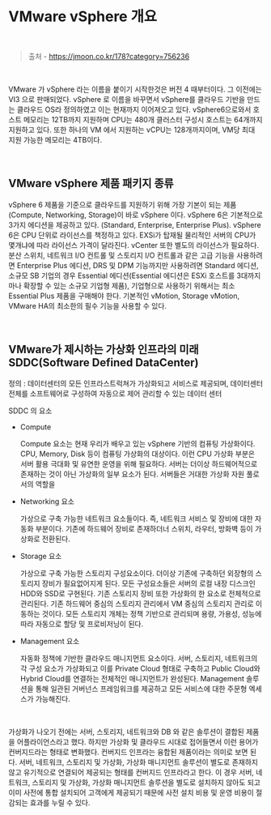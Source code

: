 # VMware vSphere 개요

<br/>

> 출처 - https://jmoon.co.kr/178?category=756236

<br/>

VMware 가 vSphere 라는 이름을 붙이기 시작한것은 버전 4 때부터이다. 그 이전에는 VI3 으로 판매되었다.
vSphere 로 이름을 바꾸면서 vSphere를 클라우드 기반을 만드는 클라우드 OS라 정의하였고 이는 현재까지 이어져오고 있다.
vSphere6으로와서 호스트 메모리는 12TB까지 지원하며 CPU는 480개 클러스터 구성시 호스트는 64개까지 지원하고 있다.
또한 하나의 VM 에서 지원하는 vCPU는 128개까지이며, VM당 최대 지원 가능한 메모리는 4TB이다.

<br/>

## VMware vSphere 제품 패키지 종류

vSphere 6 제품을 기준으로 클라우드를 지원하기 위해 가장 기본이 되는 제품(Compute, Networking, Storage)이 바로 vSphere 이다.
vSphere 6은 기본적으로 3가지 에디션을 제공하고 있다. (Standard, Enterprise, Enterprise Plus).
vSphere 6은 CPU 단위로 라이선스를 책정하고 있다. EXSi가 탑재될 물리적인 서버의 CPU가 몇개냐에 따라 라이선스 가격이 달라진다.
vCenter 또한 별도의 라이선스가 필요하다.
분산 스위치, 네트워크 I/O 컨트롤 및 스토리지 I/O 컨트롤과 같은 고급 기능을 사용하려면 Enterprise Plus 에디션, DRS 및 DPM 기능까지만 사용하려면 Standard 에디션, 소규모 SB 기업의 경우 Essential 에디션(Essential 에디션은 ESXi 호스트를 3대까지마나 확장할 수 있는 소규모 기업형 제품), 기업형으로 사용하기 위해서는 최소 Essential Plus 제품을 구매해야 한다.
기본적인 vMotion, Storage vMotion, VMware HA의 최소한의 필수 기능을 사용할 수 있다.

<br/>

## VMware가 제시하는 가상화 인프라의 미래 SDDC(Software Defined DataCenter)

정의 : 데이터센터의 모든 인프라스트럭쳐가 가상화되고 서비스로 제공되며, 데이터센터 전체를 소프트웨어로 구성하여 자동으로 제어 관리할 수 있는 데이터 센터

SDDC 의 요소

- Compute

  Compute 요소는 현재 우리가 배우고 있는 vSphere 기반의 컴퓨팅 가상화이다.
  CPU, Memory, Disk 등이 컴퓨팅 가상화의 대상이다.
  이런 CPU 가상화 부분은 서버 활용 극대화 및 유연한 운영을 위해 필요하다.
  서버는 더이상 하드웨어적으로 존재하는 것이 아닌 가상화의 일부 요소가 된다.
  서버들은 거대한 가상화 자원 풀로서의 역할을

- Networking 요소

  가상으로 구축 가능한 네트워크 요소들이다. 즉, 네트워크 서비스 및 장비에 대한 자동화 부분이다. 기존에 하드웨어 장비로 존재하더너 스위치, 라우터, 방화벽 등이 가상화로 전환된다.

- Storage 요소

  가상으로 구축 가능한 스토리지 구성요소이다. 더이상 기존에 구축하던 외장형의 스토리지 장비가 필요없어지게 된다. 모든 구성요소들은 서버의 로컬 내장 디스크인 HDD와 SSD로 구현된다. 기존 스토리지 장비 또한 가상화의 한 요소로 전체적으로 관리된다. 기존 하드웨어 중심의 스토리지 관리에서 VM 중심의 스토리지 관리로 이동하는 것이다. 모든 스토리지 개체는 정책 기반으로 관리되며 용량, 가용성, 성능에 따라 자동으로 할당 및 프로비저닝이 된다.

- Management 요소

  자동화 정책에 기반한 클라우드 매니지먼트 요소이다. 서버, 스토리지, 네트워크의 각 구성 요소가 가상화되고 이를 Private Cloud 형태로 구축하고 Public Cloud와 Hybrid Cloud를 연결하는 전체적인 매니지먼트가 완성된다. Management 솔루션을 통해 일관된 거버넌스 프레임워크를 제공하고 모든 서비스에 대한 주문형 엑세스가 가능해진다.

<br/>

가상화가 나오기 전에는 서버, 스토리지, 네트워크와 DB 와 같은 솔루션이 결합된 제품을 어플라이언스라고 했다. 하지만 가상화 및 클라우드 시대로 접어들면서 이런 용어가 컨버지드라는 형태로 변화했다. 컨버지드 인프라는 융합된 제품이라는 의미로 보면 된다. 서버, 네트워크, 스토리지 및 가상화, 가상화 매니지먼트 솔루션이 별도로 존재하지 않고 유기적으로 연결되어 제공되는 형태를 컨버지드 인프라라고 한다. 이 경우 서버, 네트워크, 스토리지 및 가상화, 가상화 매니지먼트 솔루션을 별도로 설치하지 않아도 되고 이미 사전에 통합 설치되어 고객에게 제공되기 때문에 사전 설치 비용 및 운영 비용이 절감되는 효과를 누릴 수 있다.
